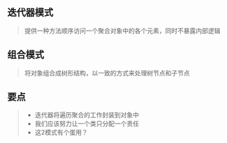 ## 迭代器模式
> 提供一种方法顺序访问一个聚合对象中的各个元素，同时不暴露内部逻辑

## 组合模式
> 将对象组合成树形结构，以一致的方式来处理树节点和子节点

## 要点
> + 迭代器将遍历聚合的工作封装到对象中
> + 我们应该努力让一个类只分配一个责任
> + 这2模式有个蛋用？